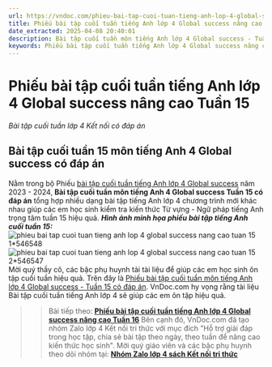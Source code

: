 ```yaml
---
url: https://vndoc.com/phieu-bai-tap-cuoi-tuan-tieng-anh-lop-4-global-success-nang-cao-tuan-15-311308
title: Phiếu bài tập cuối tuần tiếng Anh lớp 4 Global success nâng cao Tuần 15 - Bài tập cuối tuần lớp 4 Kết nối có đáp án - VnDoc.com
date_extracted: 2025-04-08 20:40:01
description: Bài tập cuối tuần môn tiếng Anh lớp 4 Global success - Tuần 15 có đáp án được biên tập bám sát chương trình SGK tiếng Anh 4 Kết nối giúp các em ôn tập hiệu quả.
keywords: Phiếu bài tập cuối tuần tiếng Anh lớp 4 Global success nâng cao Tuần 15,Phiếu bài tập cuối tuần tiếng Anh lớp 4 nâng cao Kết nối tri thức Tuần 15,Phiếu bài tập cuối tuần tiếng Anh lớp 4 nâng cao global success Tuần 15,Phiếu bài tập cuối Tuần 15 môn tiếng Anh 4 Global success nâng cao,Bài tập cuối tuần tiếng Anh lớp 4 Global success nâng cao Tuần 15,Phiếu bài tập cuối tuần Tiếng Anh lớp 4 nâng cao Tuần 15 global success,bài tập cuối tuần 15 môn tiếng anh lớp 4 global success
---
```


# Phiếu bài tập cuối tuần tiếng Anh lớp 4 Global success nâng cao Tuần 15
 _Bài tập cuối tuần lớp 4 Kết nối có đáp án_
## Bài tập cuối tuần 15 môn tiếng Anh 4 Global success có đáp án
Nằm trong bộ Phiếu [bài tập cuối tuần tiếng Anh lớp 4 Global success](<https://vndoc.com/tieng-anh-lop-4-global-success>) năm 2023 - 2024, **Bài tập cuối tuần môn tiếng Anh 4 Global success Tuần 15 có đáp án** tổng hợp nhiều dạng bài tập tiếng Anh lớp 4 chương trình mới khác nhau giúp các em học sinh kiểm tra kiến thức Từ vựng - Ngữ pháp tiếng Anh trọng tâm tuần 15 hiệu quả.
_**Hình ảnh minh họa phiếu bài tập tiếng Anh cuối tuần 15:**_
![phieu bai tap cuoi tuan tieng anh lop 4 global success nang cao tuan 15 1*546548](https://i.vdoc.vn/data/image/2023/12/11/phieu-bai-tap-cuoi-tuan-tieng-anh-lop-4-global-success-nang-cao-tuan-15-1.jpg)![phieu bai tap cuoi tuan tieng anh lop 4 global success nang cao tuan 15 2*546547](https://i.vdoc.vn/data/image/2023/12/11/phieu-bai-tap-cuoi-tuan-tieng-anh-lop-4-global-success-nang-cao-tuan-15-2.jpg)
Mời quý thầy cô, các bậc phụ huynh tải tài liệu để giúp các em học sinh ôn tập cuối tuần hiệu quả.
Trên đây là [Phiếu bài tập cuối tuần môn tiếng Anh lớp 4 Global success - Tuần 15 có đáp án](<https://vndoc.com/phieu-bai-tap-cuoi-tuan-tieng-anh-lop-4-global-success-nang-cao-tuan-15-311308>). VnDoc.com hy vọng rằng tài liệu Bài tập cuối tuần tiếng Anh lớp 4 sẽ giúp các em ôn tập hiệu quả.
>> Bài tiếp theo: [**Phiếu bài tập cuối tuần tiếng Anh lớp 4 Global success nâng cao Tuần 16**](<https://vndoc.com/phieu-bai-tap-cuoi-tuan-tieng-anh-lop-4-global-success-nang-cao-tuan-16-311786>)
Bên cạnh đó, VnDoc.com đã tạo nhóm Zalo lớp 4 Kết nối tri thức với mục đích "Hỗ trợ giải đáp trong học tập, chia sẻ bài tập theo ngày, theo tuần để nâng cao kiến thức học sinh". Mời quý giáo viên và các bậc phụ huynh theo dõi nhóm tại:
**[Nhóm Zalo lớp 4 sách Kết nối tri thức](</goto?u=aHR0cHM6Ly96YWxvLm1lL2cvbHRidHljOTI5>)**
